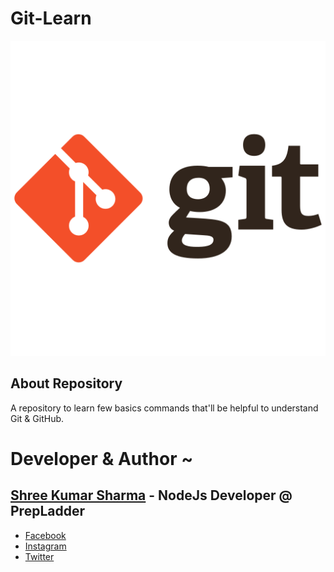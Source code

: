 # Git-Learn
<p align="center">
  <img src="https://github.com/shreesharma07/Git-Learn/blob/main/Logo/git_original.png">
</p>

## About Repository
A repository to learn few basics commands that'll be helpful to understand Git &amp; GitHub.


# Developer & Author ~
## [Shree Kumar Sharma](https://www.linkedin.com/in/shree-kumar-sharma-644167195/) - NodeJs Developer @ PrepLadder
   - [Facebook](https://www.facebook.com/shree.kumarsharma.338)
   - [Instagram](https://www.instagram.com/shree_kumar_sharma/)
   - [Twitter](https://twitter.com/shree_kr_sharma)

